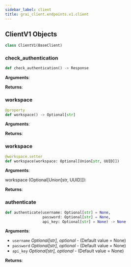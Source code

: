 ```yaml
---
sidebar_label: client
title: grai_client.endpoints.v1.client
---
```


## ClientV1 Objects

```python
class ClientV1(BaseClient)
```



### check\_authentication

```python
def check_authentication() -> Response
```

**Arguments**:



**Returns**:



### workspace

```python
@property
def workspace() -> Optional[str]
```

**Arguments**:



**Returns**:



### workspace

```python
@workspace.setter
def workspace(workspace: Optional[Union[str, UUID]])
```

**Arguments**:

  workspace (Optional[Union[str, UUID]]):


**Returns**:



### authenticate

```python
def authenticate(username: Optional[str] = None,
                 password: Optional[str] = None,
                 api_key: Optional[str] = None) -> None
```

**Arguments**:

- `username` _Optional[str], optional_ - (Default value = None)
- `password` _Optional[str], optional_ - (Default value = None)
- `api_key` _Optional[str], optional_ - (Default value = None)


**Returns**:
